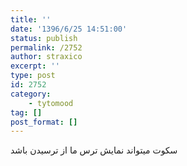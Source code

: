 ```yaml
---
title: ''
date: '1396/6/25 14:51:00'
status: publish
permalink: /2752
author: straxico
excerpt: ''
type: post
id: 2752
category:
    - tytomood
tag: []
post_format: []
---
```

سکوت میتواند نمایش ترس ما از ترسیدن باشد